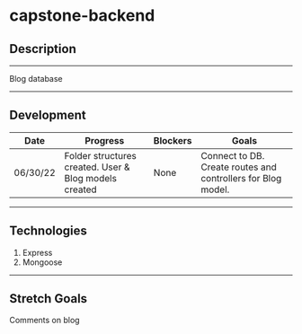 # capstone-backend


## Description
***
Blog database

***

## Development

Date | Progress | Blockers | Goals |
----- | ----- | -----| ----- |
06/30/22 | Folder structures created. User & Blog models created | None | Connect to DB. Create routes and controllers for Blog model. |

***

## Technologies 


1. Express 
2. Mongoose 

***

## Stretch Goals
Comments on blog 


